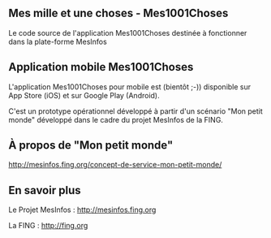 ## Mes mille et une choses - Mes1001Choses

Le code source de l'application Mes1001Choses destinée à fonctionner dans la plate-forme MesInfos

## Application mobile Mes1001Choses

L'application Mes1001Choses pour mobile est (bientôt ;-)) disponible sur App Store (iOS) et sur Google Play (Android).

C'est un prototype opérationnel développé à partir d'un scénario "Mon petit monde" développé dans le cadre du projet MesInfos de la FING.

## À propos de "Mon petit monde"

http://mesinfos.fing.org/concept-de-service-mon-petit-monde/

## En savoir plus

Le Projet MesInfos : http://mesinfos.fing.org

La FING : http://fing.org